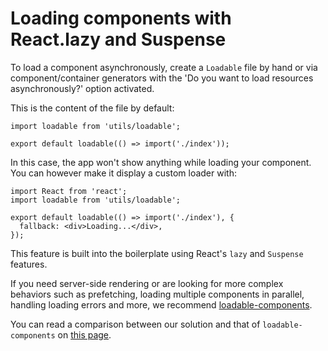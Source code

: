 # Loading components with React.lazy and Suspense

To load a component asynchronously, create a `Loadable` file by hand or via component/container generators with the 'Do you want to load resources asynchronously?' option activated.

This is the content of the file by default:

```JS
import loadable from 'utils/loadable';

export default loadable(() => import('./index'));
```

In this case, the app won't show anything while loading your component. You can however make it display a custom loader with:

```JS
import React from 'react';
import loadable from 'utils/loadable';

export default loadable(() => import('./index'), {
  fallback: <div>Loading...</div>,
});
```

This feature is built into the boilerplate using React's `lazy` and `Suspense` features.

If you need server-side rendering or are looking for more complex behaviors such as prefetching, loading multiple components in parallel, handling loading errors and more, we recommend  [loadable-components](https://github.com/smooth-code/loadable-components).

You can read a comparison between our solution and that of `loadable-components` on [this page](https://www.smooth-code.com/open-source/loadable-components/docs/loadable-vs-react-lazy/).
